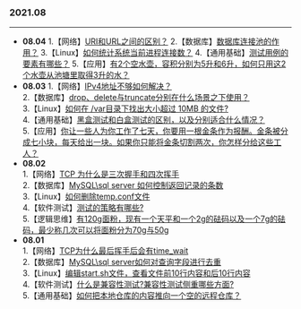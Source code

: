 ### 2021.08

---
- **08.04**
   1.【网络】[URI和URL之间的区别？](https://github.com/Scale-of-evaluation/daily-question/issues/107)
   2.【数据库】[数据库连接池的作用？](https://github.com/Scale-of-evaluation/daily-question/issues/108)
   3.【Linux】[如何统计系统当前进程连接数？](https://github.com/Scale-of-evaluation/daily-question/issues/109)
   4.【通用基础】[测试用例的要素有哪些？](https://github.com/Scale-of-evaluation/daily-question/issues/110)
   5.【应用】[有2个空水壶，容积分别为5升和6升，如何只用这2个水壶从池塘里取得3升的水？](https://github.com/Scale-of-evaluation/daily-question/issues/111)
- **08.03**
   1.【网络】[IPv4地址不够如何解决？](https://github.com/Scale-of-evaluation/daily-question/issues/102)  
   2.【数据库】[drop、delete与truncate分别在什么场景之下使用？](https://github.com/Scale-of-evaluation/daily-question/issues/103)  
   3.【Linux】[如何在 /var目录下找出大小超过 10MB 的文件?](https://github.com/Scale-of-evaluation/daily-question/issues/104)  
   4.【通用基础】[黑盒测试和白盒测试的区别，以及分别适合什么情况？](https://github.com/Scale-of-evaluation/daily-question/issues/105)  
   5.【应用】[你让一些人为你工作了七天，你要用一根金条作为报酬。金条被分成七小块，每天给出一块。如果你只能将金条切割两次，你怎样分给这些工人？](https://github.com/Scale-of-evaluation/daily-question/issues/106)
- **08.02**   
   1.【网络】[TCP 为什么是三次握手和四次挥手](https://github.com/Scale-of-evaluation/daily-question/issues/96)  
   2.【数据库】[MySQL\sql server 如何控制返回记录的条数](https://github.com/Scale-of-evaluation/daily-question/issues/97)  
   3.【Linux】[如何删除temp.conf文件](https://github.com/Scale-of-evaluation/daily-question/issues/98)  
   4.【软件测试】[测试的策略有哪些?](https://github.com/Scale-of-evaluation/daily-question/issues/99)  
   5.【逻辑思维】[有120g面粉，现有一个天平和一个2g的砝码以及一个7g的砝码，最少称几次可以将面粉分为70g与50g](https://github.com/Scale-of-evaluation/daily-question/issues/100)  
- **08.01**   
   1.【网络】[TCP为什么最后挥手后会有time_wait](https://github.com/Scale-of-evaluation/daily-question/issues/91)  
   2.【数据库】[MySQL\sql server如何对查询字段进行去重](https://github.com/Scale-of-evaluation/daily-question/issues/92)  
   3.【Linux】[编辑start.sh文件，查看文件前10行内容和后10行内容](https://github.com/Scale-of-evaluation/daily-question/issues/93)  
   4.【软件测试】[什么是兼容性测试?兼容性测试侧重哪些方面?](https://github.com/Scale-of-evaluation/daily-question/issues/94)  
   5.【通用基础】[如何把本地仓库的内容推向一个空的远程仓库？](https://github.com/Scale-of-evaluation/daily-question/issues/95)  

